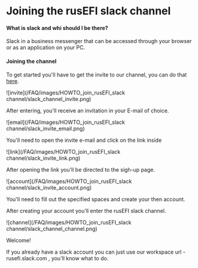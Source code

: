 # Joining the rusEFI slack channel

#### What is slack and whi should I be there?

Slack in a business messenger that can be accessed through your browser or as an application on your PC. 

#### Joining the channel

To get started you'll have to get the invite to our channel, you can do that [here](https://rusefi.com/slack/).

![invite](/FAQ/images/HOWTO_join_rusEFI_slack channel/slack_channel_invite.png) 

After entering, you'll receive an invitation in your E-mail of choice.

![email](/FAQ/images/HOWTO_join_rusEFI_slack channel/slack_invite_email.png)

You'll need to open the invite e-mail and click on the link inside

![link](/FAQ/images/HOWTO_join_rusEFI_slack channel/slack_invite_link.png)

After opening the link you'll be directed to the sigh-up page.

![account](/FAQ/images/HOWTO_join_rusEFI_slack channel/slack_invite_account.png)

You'll need to fill out the specified spaces and create your then account.

After creating your account you'll enter the rusEFI slack channel.

![channel](/FAQ/images/HOWTO_join_rusEFI_slack channel/slack_channel_channel.png)

Welcome!

If you already have a slack account you can just use our workspace url - rusefi.slack.com , you'll know what to do.
